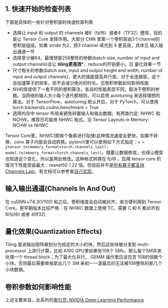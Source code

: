 
## 1. 快速开始的检查列表
下面是具体的一些针对卷积层的快速检查列表

* 选择让 input 和 output 的 channels 被8（fp16）或者4（TF32）整除，目的是让 Tensor Core 发挥作用。大部分 CNN 里第一个卷积层由3个channel的卷积层组成，如果 stride 为2，把3 channel 填充到 4 更高效，具体见 输入输出通道一节
* 选择至少被64，最理想是256整除的参数(batch size, number of input and output channels)会让 **tiling更高效***，reduce的开销更小。见 量化效果一节
* 尺寸相关的参数(batch size, input and output height and width, number of input and output channels)，更大的值能提高并行度。对于全连接层，这个会加速算子的效率，但不会减少绝对的时长。见卷积参数如何影响性能
* NV的库提供了一套不同的卷积算法，各自的性能表现不同，取决于卷积的参数。当网络的输入大小每个迭代都相同，可以启用 autotuning 来选择理想的算法。对于 TensorFlow，autotuning 默认开启。对于 PyTorch，可以使用 torch.backends.cudnn.benchmark = True
* 选择内存中 tensor 布局来避免转置输入和输出数据。有两类约定: NHWC 和 NCHW。推荐尽可能用 NHWC 格式。见 Tensor Layouts in Memory: NCHW vs NHWC

Tensor Core里，NHWC(即挨个像素进行存储)这种情况速度会更快，如果不转换，conv 算子内部会自动转换。pytorch里可以使用如下方式指定：`x = ytensor.to(memory_format=torch.channels_last); model.to(memory_format=torch.channels_last)`。既要让数据修改，也得让模型也知道这个变化，所以是两处修改。这种格式转换在 fp16 ，启用 tensor core 的情况下性能受益最大：resnet50 1.22 倍。但目前并不是[所有算子都支持 Channels Last](https://github.com/pytorch/pytorch/wiki/Operators-with-Channels-Last-support)，有文档可以参考者[自己实现](https://github.com/pytorch/pytorch/wiki/Writing-memory-format-aware-operators)。


## 输入输出通道(Channels In And Out)
在 cuDNN v7.6.3(V100) 和之后，卷积维度会自动被对齐，来方便利用到 Tensor Core。更早期版本比较严格：在 NHWC 数据上使用 TC，需要 C 和 K 都对齐到 8(fp16) 或者 4(tf32)

## 量化效果(Quantization Effects)


Tiling 是说输出矩阵被划分为给定的大小的块，然后这些块被分发到 multi-processor 上进行计算。比如 A100 GPU里如果有108个 SMs，那么每个SM并发处理一个 thread block；为了最大化并行， GEMM 操作里应该包含 108的倍数个小块。否则最后需要单独拿出几个 SM 来初一一波最后的无法被108整除的那几个小块数据。

## 卷积参数如何影响性能


上述主要来自，此系列的[索引页: NVIDIA Deep Learning Performance](https://docs.nvidia.com/deeplearning/performance/index.html)
